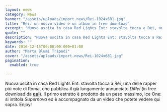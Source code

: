```yaml
---
layout: news
category: News
banner: "/assets/uploads/import.news/Rei-1024x681.jpg"
title: "Rei: un nuovo video e un album in free download"
excerpt: "Nuova uscita in casa Red Lights Ent: stavolta tocca a Rei, una delle rapper più note di Roma, che pubblica il già lungamente annunciato DiRei (in free download da qui). Il primo estratto è prodotto da un peso massimo, Ice One: si intitola Supernova ed è accompagnato da un video che potete vedere qui sopra. [&hellip"
quote: ""
description: "Nuova uscita in casa Red Lights Ent: stavolta tocca a Rei, una delle rapper più note di Roma, che pubblica il già lungamente annunciato DiRei (in free download da qui). Il primo estratto è prodotto da un peso massimo, Ice One: si intitola Supernova ed è accompagnato da un video che potete vedere qui sopra. [&hellip"
keywords: ""
date: 2016-12-15T00:00:00.000+01:00
author: "Marta Blumi Tripodi"
cover: "/assets/uploads/import.news/Rei-1024x681.jpg"
pagination:
  enabled: true

---
```


Nuova uscita in casa Red Lights Ent: stavolta tocca a Rei, una delle rapper più note di Roma, che pubblica il già lungamente annunciato _DiRei_ (in free download da [**qui**](https://bit.ly/diRei%5FAlbum%5F2016)). Il primo estratto è prodotto da un peso massimo, Ice One: si intitola _Supernova_ ed è accompagnato da un video che potete vedere qui sopra. Enjoy!